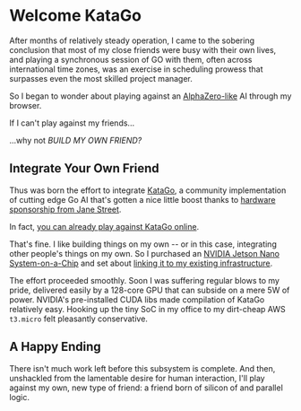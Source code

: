 # Welcome KataGo

After months of relatively steady operation, I came to the sobering conclusion that most of my close friends were busy with their own lives, and playing a synchronous session of GO with them, often across international time zones, was an exercise in scheduling prowess that surpasses even the most skilled project manager.

So I began to wonder about playing against an [AlphaZero-like](https://en.wikipedia.org/wiki/AlphaZero) AI through my browser.

If I can't play against my friends...

...why not _BUILD MY OWN FRIEND?_

## Integrate Your Own Friend

Thus was born the effort to integrate [KataGo](https://github.com/lightvector/KataGo), a community implementation of cutting edge Go AI that's gotten a nice little boost thanks to [hardware sponsorship from Jane Street](https://blog.janestreet.com/accelerating-self-play-learning-in-go/).

In fact, [you can already play against KataGo online](https://online-go.com/player/592684/).

That's fine. I like building things on my own -- or in this case, integrating other people's things on my own.  So I purchased an [NVIDIA Jetson Nano System-on-a-Chip](https://www.nvidia.com/en-us/autonomous-machines/embedded-systems/jetson-nano-developer-kit/) and set about [linking it to my existing infrastructure](https://github.com/Terkwood/BUGOUT/issues/67).

The effort proceeded smoothly.  Soon I was suffering regular blows to my pride, delivered easily by a 128-core GPU that can subside on a mere 5W of power.  NVIDIA's pre-installed CUDA libs made compilation of KataGo relatively easy.  Hooking up the tiny SoC in my office to my dirt-cheap AWS `t3.micro` felt pleasantly conservative.

## A Happy Ending

There isn't much work left before this subsystem is complete.  And then, unshackled from the lamentable desire for human interaction, I'll play against my own, new type of friend:  a friend born of silicon of and parallel logic.
